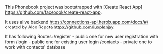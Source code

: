 This Phonebook project was bootstrapped with [Create React App]
https://github.com/facebook/create-react-app.

It uses alive backend https://connections-api.herokuapp.com/docs/#/ created by
Alex Repeta https://github.com/luxplanjay.

It has following Routes: 
/register - public one for new user registration with
form 
/login - public one for existing user login 
/contacts - private one to work
with contacts' database
